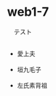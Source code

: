 # web1-7
<!DOCTYPE html>
<html lang="ja">
 <head>
   <meta charset="UTF-8">
   <link rel="stylesheet" type="text/css" href="css/default.css">
   <title>練習</title>
 </head>
 <body>
   <hl>テスト</hl>
   <ul>
   <li>愛上夫</li>
   <li>垣九毛子</li>
   <li>左氏素背祖</li>
   </ul>
 </body>
 </html>
